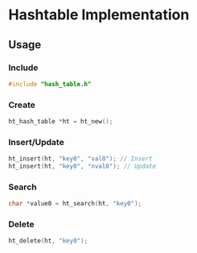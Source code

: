 # Hashtable Implementation

## Usage

### Include

```C
#include "hash_table.h"
```

### Create

```C
ht_hash_table *ht = ht_new();
```

### Insert/Update

```C
ht_insert(ht, "key0", "val0"); // Insert
ht_insert(ht, "key0", "nval0"); // Update
```

### Search

```C
char *value0 = ht_search(ht, "key0");
```

### Delete

```C
ht_delete(ht, "key0");
```
